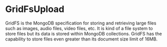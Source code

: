 # GridFsUpload
GridFS is the MongoDB specification for storing and retrieving large files such as images, audio files, video files, etc. It is kind of a file system to store files but its data is stored within MongoDB collections. GridFS has the capability to store files even greater than its document size limit of 16MB.
